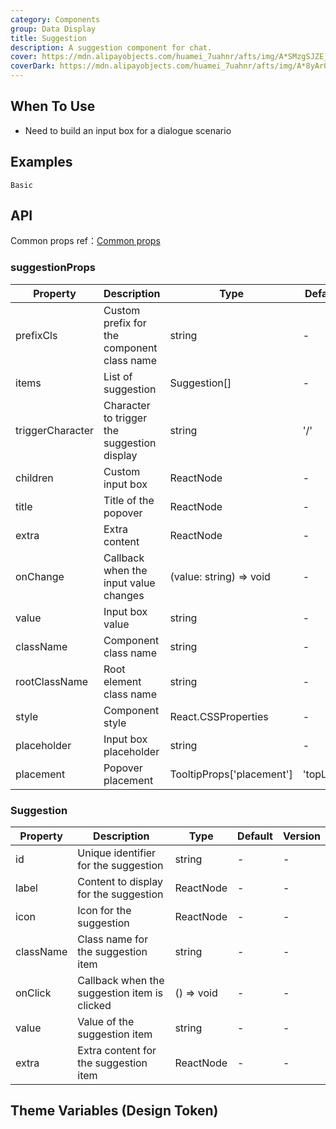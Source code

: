 ```yaml
---
category: Components
group: Data Display
title: Suggestion
description: A suggestion component for chat.
cover: https://mdn.alipayobjects.com/huamei_7uahnr/afts/img/A*SMzgSJZE_AwAAAAAAAAAAAAADrJ8AQ/original
coverDark: https://mdn.alipayobjects.com/huamei_7uahnr/afts/img/A*8yArQ43EGccAAAAAAAAAAAAADrJ8AQ/original
---
```


## When To Use

- Need to build an input box for a dialogue scenario

## Examples

<!-- prettier-ignore -->
<code src="./demo/basic.tsx">Basic</code>
<!-- <code src="./demo/withSender.tsx">with Sender</code>
<code src="./demo/trigger.tsx">trigger character</code> -->


## API

Common props ref：[Common props](/docs/react/common-props)

### suggestionProps

| Property | Description | Type | Default | Version |
| --- | --- | --- | --- | --- |
| prefixCls | Custom prefix for the component class name | string | - | - |
| items | List of suggestion | Suggestion[] | - | - |
| triggerCharacter | Character to trigger the suggestion display | string | '/' | - |
| children | Custom input box | ReactNode | - | - |
| title | Title of the popover | ReactNode | - | - |
| extra | Extra content | ReactNode | - | - |
| onChange | Callback when the input value changes | (value: string) => void | - | - |
| value | Input box value | string | - | - |
| className | Component class name | string | - | - |
| rootClassName | Root element class name | string | - | - |
| style | Component style | React.CSSProperties | - | - |
| placeholder | Input box placeholder | string | - | - |
| placement | Popover placement | TooltipProps['placement'] | 'topLeft' | - |

### Suggestion

| Property | Description | Type | Default | Version |
| --- | --- | --- | --- | --- |
| id | Unique identifier for the suggestion | string | - | - |
| label | Content to display for the suggestion | ReactNode | - | - |
| icon | Icon for the suggestion | ReactNode | - | - |
| className | Class name for the suggestion item | string | - | - |
| onClick | Callback when the suggestion item is clicked | () => void | - | - |
| value | Value of the suggestion item | string | - | - |
| extra | Extra content for the suggestion item | ReactNode | - | - |

## Theme Variables (Design Token)

<ComponentTokenTable component="suggestion"></ComponentTokenTable>
